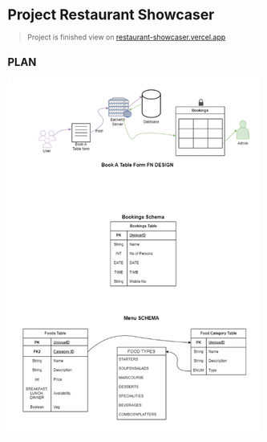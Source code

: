 # Project Restaurant Showcaser

> Project is finished view on [restaurant-showcaser.vercel.app](https://restaurant-showcaser.vercel.app/)

## PLAN

![PLAN](/plan.png?raw=true "Plan")
